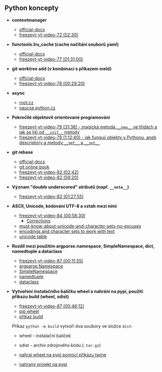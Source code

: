 ## Python koncepty

* **contextmanager**
    * [official-docs](https://docs.python.org/3/library/contextlib.html#contextlib.contextmanager)
    * [freezeyt-yt-video-72 (52:30)](https://www.youtube.com/watch?v=khUfxwQKX6s&t=3150s)

* **functools.lru_cache (cache načítání souborů yaml)**
    * [official-docs](https://docs.python.org/3/library/functools.html#functools.lru_cache)
    * [freezeyt-yt-video-77 (01:31:00)](https://www.youtube.com/watch?v=osaVARgxpgo&list=PLFt-PM7J_H3EU5Oez3ZSVjY5pZJttP2lT&index=78)

* **git worktree add (v kombinaci s příkazem meld)**
    * [official-docs](https://git-scm.com/docs/git-worktree)
    * [freezeyt-yt-video-78 (00:29:20)](https://www.youtube.com/watch?v=Zi1Yhnpz5g8&list=PLFt-PM7J_H3EU5Oez3ZSVjY5pZJttP2lT&index=79)

* **async**
    * [root.cz](https://www.root.cz/clanky/soubezne-a-paralelne-bezici-ulohy-naprogramovane-v-pythonu/)
    * [naucse.python.cz](https://naucse.python.cz/course/mi-pyt/intro/async/)

* **Pokročilé objektově orientované programování**
   * [freezeyt-yt-video-79 (31:38) - magická metoda `__new__` ve třídách a jak se liší od `__init__` metody](https://www.youtube.com/watch?v=znpSzRKgohw&t=1898s)
   * [freezeyt-yt-video-79 (1:12:40) - jak fungují objekty v Pythonu, aneb descriptory a metody `__get__` a `__set__`](https://www.youtube.com/watch?v=znpSzRKgohw&t=4360s)

* **git rebase**
    * [official-docs](https://git-scm.com/docs/git-rebase)
    * [git online book](https://git-scm.com/book/en/v2/Git-Branching-Rebasing)
    * [freezeyt-yt-video-82 (02:42)](https://www.youtube.com/watch?v=Mv4Q9ktBBRk&t=162s)
    * [freezeyt-yt-video-82 (59:20)](https://www.youtube.com/watch?v=Mv4Q9ktBBRk&t=3560s)

* **Význam "double underscored" atributů (např. `__note__`)**
    * [freezeyt-yt-video-82 (01:27:55)](https://www.youtube.com/watch?v=Mv4Q9ktBBRk&t=5275s)

* **ASCII, Unicode, kódování UTF-8 a vztah mezi nimi**
    * [freezeyt-yt-video-84 (00:58:30)](https://youtu.be/CpemKarhGik?t=3511)
        * [Corrections](https://github.com/encukou/freezeyt/pull/290#issuecomment-1098882874)
    * [must-know-about-unicode-and-character-sets-no-excuses](https://www.joelonsoftware.com/2003/10/08/the-absolute-minimum-every-software-developer-absolutely-positively-must-know-about-unicode-and-character-sets-no-excuses/)
    * [encodings and character sets to work with text](https://kunststube.net/encoding/)
    * [unicode table](https://www.utf8-chartable.de/unicode-utf8-table.pl)

* **Rozdíl mezi použitím argparse.namespace, SimpleNamespace, dict, namedtuple a dataclass**
    * [freezeyt-yt-video-87 (00:11:35)](https://youtu.be/00_EJ1J0bcs?t=695)
    * [argparse.Namespace](https://docs.python.org/3/library/argparse.html#the-namespace-object)
    * [SimpleNamespace](https://docs.python.org/3/library/types.html#types.SimpleNamespace)
    * [namedtuple](https://docs.python.org/3/library/collections.html#collections.namedtuple)
    * [dataclass](https://docs.python.org/3/library/dataclasses.html#dataclasses.dataclass)

* **Vytvoření instalačního balíčku wheel a nahrání na pypi, použití příkazu build (wheel, sdist)**
    * [freezeyt-yt-video-87 (00:46:12)](https://youtu.be/00_EJ1J0bcs?t=2772)
    * [pip wheel](https://pip.pypa.io/en/stable/cli/pip_wheel/)
    * [příkaz build](https://pypa-build.readthedocs.io/en/latest/)

    Příkaz `python -m build` vytvoří dva soubory ve složce `dist`:
    * wheel - instalační balíček
    * sdist - archiv zdrojového kódu (`.tar.gz`)

    * [nahraj wheel na pypi pomocí přikazu twine](https://twine.readthedocs.io/en/latest/#twine-upload)
    * [nahraný projekt na pypi](https://pypi.org/project/freezeyt/)
